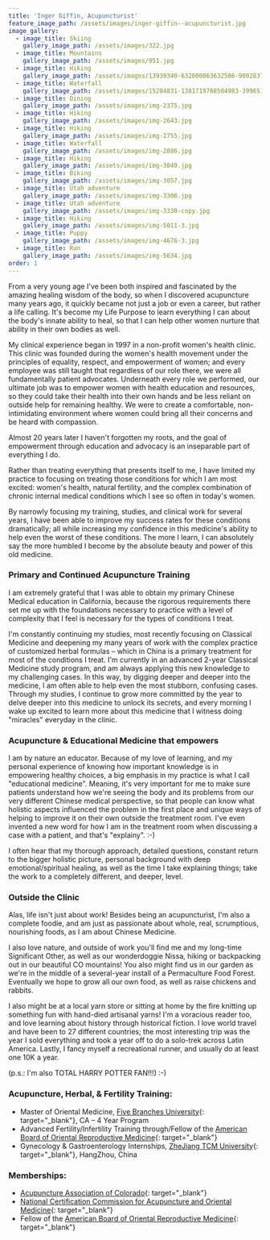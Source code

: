 ```yaml
---
title: 'Inger Giffin, Acupuncturist'
feature_image_path: /assets/images/inger-giffin--acupuncturist.jpg
image_gallery:
  - image_title: Skiing
    gallery_image_path: /assets/images/322.jpg
  - image_title: Mountains
    gallery_image_path: /assets/images/951.jpg
  - image_title: Hiking
    gallery_image_path: /assets/images/13939340-632000063632586-9002837884159361000-n-2.jpg
  - image_title: Waterfall
    gallery_image_path: /assets/images/15284831-1381719768504983-3996517460820316177-n-2.jpg
  - image_title: Dining
    gallery_image_path: /assets/images/img-2375.jpg
  - image_title: Hiking
    gallery_image_path: /assets/images/img-2643.jpg
  - image_title: Hiking
    gallery_image_path: /assets/images/img-2755.jpg
  - image_title: Waterfall
    gallery_image_path: /assets/images/img-2886.jpg
  - image_title: Hiking
    gallery_image_path: /assets/images/img-3049.jpg
  - image_title: Biking
    gallery_image_path: /assets/images/img-3057.jpg
  - image_title: Utah adventure
    gallery_image_path: /assets/images/img-3306.jpg
  - image_title: Utah adventure
    gallery_image_path: /assets/images/img-3330-copy.jpg
  - image_title: Hiking
    gallery_image_path: /assets/images/img-5011-3.jpg
  - image_title: Puppy
    gallery_image_path: /assets/images/img-4676-3.jpg
  - image_title: Run
    gallery_image_path: /assets/images/img-5634.jpg
order: 1
---
```


From a very young age I've been both inspired and fascinated by the amazing healing wisdom of the body, so when I discovered acupuncture many years ago, it quickly became not just a job or even a career, but rather a life calling. It's become my Life Purpose to learn everything I can about the body's innate ability to heal, so that I can help other women nurture that ability in their own bodies as well.

My clinical experience began in 1997 in a non-profit women's health clinic. This clinic was founded during the women's health movement under the principles of equality, respect, and empowerment of women; and every employee was still taught that regardless of our role there, we were all fundamentally patient advocates. Underneath every role we performed, our ultimate job was to empower women with health education and resources, so they could take their health into their own hands and be less reliant on outside help for remaining healthy. We were to create a comfortable, non-intimidating environment where women could bring all their concerns and be heard with compassion.

Almost 20 years later I haven't forgotten my roots, and the goal of empowerment through education and advocacy is an inseparable part of everything I do.

Rather than treating everything that presents itself to me, I have limited my practice to focusing on treating those conditions for which I am most excited: women's health, natural fertility, and the complex combination of chronic internal medical conditions which I see so often in today's women.

By narrowly focusing my training, studies, and clinical work for several years, I have been able to improve my success rates for these conditions dramatically; all while increasing my confidence in this medicine's ability to help even the worst of these conditions. The more I learn, I can absolutely say the more humbled I become by the absolute beauty and power of this old medicine.

### Primary and Continued Acupuncture Training

I am extremely grateful that I was able to obtain my primary Chinese Medical education in California, because the rigorous requirements there set me up with the foundations necessary to practice with a level of complexity that I feel is necessary for the types of conditions I treat.

I'm constantly continuing my studies, most recently focusing on Classical Medicine and deepening my many years of work with the complex practice of customized herbal formulas – which in China is a primary treatment for most of the conditions I treat. I'm currently in an advanced 2-year Classical Medicine study program, and am always applying this new knowledge to my challenging cases. In this way, by digging deeper and deeper into the medicine, I am often able to help even the most stubborn, confusing cases. Through my studies, I continue to grow more committed by the year to delve deeper into this medicine to unlock its secrets, and every morning I wake up excited to learn more about this medicine that I witness doing "miracles" everyday in the clinic.

### Acupuncture & Educational Medicine that empowers

I am by nature an educator. Because of my love of learning, and my personal experience of knowing how important knowledge is in empowering healthy choices, a big emphasis in my practice is what I call "educational medicine". Meaning, it's very important for me to make sure patients understand how we're seeing the body and its problems from our very different Chinese medical perspective, so that people can know what holistic aspects influenced the problem in the first place and unique ways of helping to improve it on their own outside the treatment room. I've even invented a new word for how I am in the treatment room when discussing a case with a patient, and that's "explainy". :-)

I often hear that my thorough approach, detailed questions, constant return to the bigger holistic picture, personal background with deep emotional/spiritual healing, as well as the time I take explaining things; take the work to a completely different, and deeper, level.

### Outside the Clinic

Alas, life isn't just about work! Besides being an acupuncturist, I'm also a complete foodie, and am just as passionate about whole, real, scrumptious, nourishing foods, as I am about Chinese Medicine.

I also love nature, and outside of work you'll find me and my long-time Significant Other, as well as our wonderdoggie Nissa, hiking or backpacking out in our beautiful CO mountains! You also might find us in our garden as we're in the middle of a several-year install of a Permaculture Food Forest. Eventually we hope to grow all our own food, as well as raise chickens and rabbits.

I also might be at a local yarn store or sitting at home by the fire knitting up something fun with hand-died artisanal yarns! I'm a voracious reader too, and love learning about history through historical fiction. I love world travel and have been to 27 different countries; the most interesting trip was the year I sold everything and took a year off to do a solo-trek across Latin America. Lastly, I fancy myself a recreational runner, and usually do at least one 10K a year.

(p.s.: I'm also TOTAL HARRY POTTER FAN!!!) :-)

### Acupuncture, Herbal, & Fertility Training:

* Master of Oriental Medicine, [Five Branches University](https://www.fivebranches.edu/){: target="_blank"}, CA – 4 Year Program
* Advanced Fertility/Infertility Training through/Fellow of the [American Board of Oriental Reproductive Medicine](https://aborm.org/about/){: target="_blank"}
* Gynecology & Gastroenterology Internships, [ZheJiang TCM University](http://www2.zcmu.edu.cn/english/type/11500000102.html){: target="_blank"}, HangZhou, China

### Memberships:

* [Acupuncture Association of Colorado](https://acucol.com/){: target="_blank"}
* [National Certification Commission for Acupuncture and Oriental Medicine](http://www.nccaom.org/){: target="_blank"}
* Fellow of the [American Board of Oriental Reproductive Medicine](https://aborm.org/){: target="_blank"}

&nbsp;
